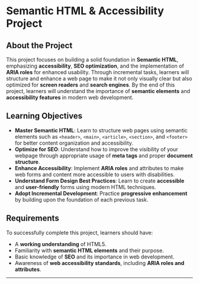 # Semantic HTML & Accessibility Project

## About the Project
This project focuses on building a solid foundation in **Semantic HTML**, emphasizing **accessibility**, **SEO optimization**, and the implementation of **ARIA roles** for enhanced usability. Through incremental tasks, learners will structure and enhance a web page to make it not only visually clear but also optimized for **screen readers** and **search engines**. By the end of this project, learners will understand the importance of **semantic elements** and **accessibility features** in modern web development.

## Learning Objectives
- **Master Semantic HTML**: Learn to structure web pages using semantic elements such as `<header>`, `<main>`, `<article>`, `<section>`, and `<footer>` for better content organization and accessibility.
- **Optimize for SEO**: Understand how to improve the visibility of your webpage through appropriate usage of **meta tags** and proper **document structure**.
- **Enhance Accessibility**: Implement **ARIA roles** and attributes to make web forms and content more accessible to users with disabilities.
- **Understand Form Design Best Practices**: Learn to create **accessible** and **user-friendly** forms using modern HTML techniques.
- **Adopt Incremental Development**: Practice **progressive enhancement** by building upon the foundation of each previous task.

## Requirements
To successfully complete this project, learners should have:
- A **working understanding** of HTML5.
- Familiarity with **semantic HTML elements** and their purpose.
- Basic knowledge of **SEO** and its importance in web development.
- Awareness of **web accessibility standards**, including **ARIA roles and attributes**.
---
